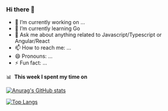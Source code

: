 ### Hi there 👋

- 🔭 I’m currently working on ...
- 🌱 I’m currently learning Go
- 💬 Ask me about anything related to Javascript/Typescript or Angular/React
- 📫 How to reach me: ...
- 😄 Pronouns: ...
- ⚡ Fun fact: ...


📊 &nbsp;**This week I spent my time on**

[![Anurag's GitHub stats](https://github-readme-stats.vercel.app/api?username=taepunphu&theme=vue&show_icons=true&count_private=true)](https://github.com/anuraghazra/github-readme-stats)

[![Top Langs](https://github-readme-stats.vercel.app/api/top-langs/?username=taepunphu&layout=compact&theme=vue)](https://github.com/anuraghazra/github-readme-stats)
